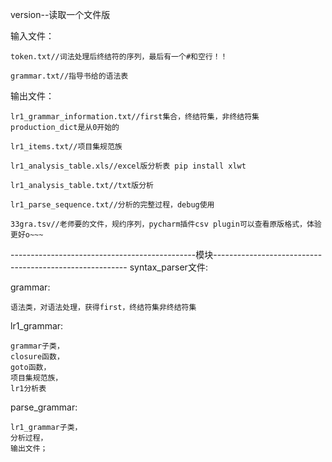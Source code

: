 version--读取一个文件版

输入文件：

	token.txt//词法处理后终结符的序列，最后有一个#和空行！！
	
	grammar.txt//指导书给的语法表
输出文件：

	lr1_grammar_information.txt//first集合，终结符集，非终结符集 production_dict是从0开始的
	
	lr1_items.txt//项目集规范族
	
	lr1_analysis_table.xls//excel版分析表 pip install xlwt
	
	lr1_analysis_table.txt//txt版分析
	
	lr1_parse_sequence.txt//分析的完整过程，debug使用
	
	33gra.tsv//老师要的文件，规约序列，pycharm插件csv plugin可以查看原版格式，体验更好o~~~


----------------------------------------------模块--------------------------------------------------------
syntax_parser文件:

grammar: 

	语法类，对语法处理，获得first，终结符集非终结符集
lr1_grammar: 

	grammar子类，
	closure函数，
	goto函数，
	项目集规范族，
	lr1分析表
parse_grammar:

    lr1_grammar子类，
    分析过程，
    输出文件；


​	